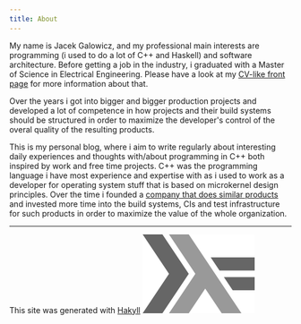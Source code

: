 ```yaml
---
title: About
---
```


My name is Jacek Galowicz, and my professional main interests are programming
(i used to do a lot of C++ and Haskell) and software architecture.
Before getting a job in the industry, i graduated with a Master of Science in Electrical Engineering.
Please have a look at my [CV-like front page](http://galowicz.de) for more information about that.

Over the years i got into bigger and bigger production projects and developed
a lot of competence in how projects and their build systems should be structured
in order to maximize the developer's control of the overal quality of the
resulting products.

This is my personal blog, where i aim to write regularly about interesting daily experiences and thoughts with/about programming in C++ both inspired by work and free time projects.
C++ was the programming language i have most experience and expertise with as i
used to work as a developer for operating system stuff that is based on microkernel design principles.
Over the time i founded a
[company that does similar products](https://www.cyberus-technology.de)
and invested more time into the build systems, CIs and test infrastructure
for such products in order to maximize the value of the whole organization.

------------------------------------------

This site was generated with [Hakyll](https://jaspervdj.be/hakyll/)
![Haskell Logo](/images/haskell-logo.png)
